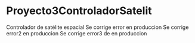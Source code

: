 # Proyecto3ControladorSatelit
Controlador de satélite espacial
Se corrige error en produccion
Se corrige error2 en produccion
Se corrige error3 de en produccion

